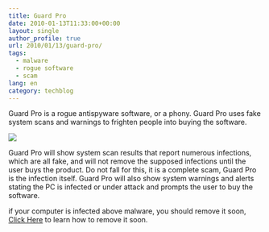 ```yaml
---
title: Guard Pro
date: 2010-01-13T11:33:00+00:00
layout: single
author_profile: true
url: 2010/01/13/guard-pro/
tags:
  - malware
  - rogue software
  - scam
lang: en
category: techblog
---
```

Guard Pro is a rogue antispyware software, or a phony. Guard Pro uses fake system scans and warnings to frighten people into buying the software.

<div>
  <a href="http://2.bp.blogspot.com/_vaUVXcmC3OI/S02n7WLZv5I/AAAAAAAAAn0/i6an1mzmUnE/s1600-h/GuardPro_GUI.jpg" imageanchor="1"><img border="0" src="http://2.bp.blogspot.com/_vaUVXcmC3OI/S02n7WLZv5I/AAAAAAAAAn0/i6an1mzmUnE/s640/GuardPro_GUI.jpg" /></a>
</div>

Guard Pro will show system scan results that report numerous infections, which are all fake, and will not remove the supposed infections until the user buys the product. Do not fall for this, it is a complete scam, Guard Pro is the infection itself. Guard Pro will also show system warnings and alerts stating the PC is infected or under attack and prompts the user to buy the software.

if your computer is infected above malware, you should remove it soon, [Click Here](/knowledge-base/malware-removal/) to learn how to remove it soon.